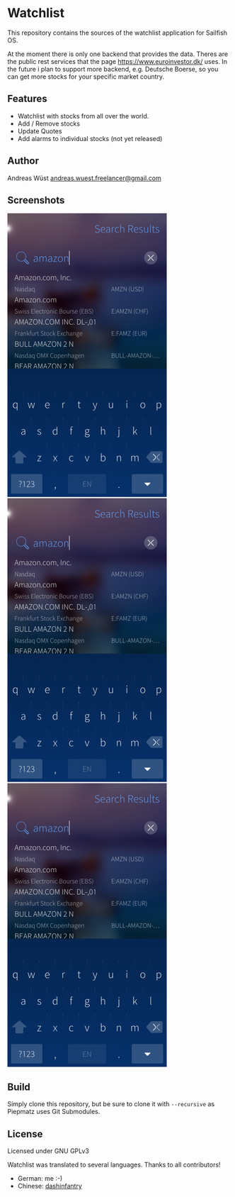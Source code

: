 # Watchlist

This repository contains the sources of the watchlist application for Sailfish OS.

At the moment there is only one backend that provides the data. Theres are the public
rest services that the page https://www.euroinvestor.dk/ uses. In the future i plan
to support more backend, e.g. Deutsche Boerse, so you can get more stocks for your
specific market country.

## Features

- Watchlist with stocks from all over the world.
- Add / Remove stocks
- Update Quotes
- Add alarms to individual stocks (not yet released)


## Author
Andreas Wüst [andreas.wuest.freelancer@gmail.com](mailto:andreas.wuest.freelancer@gmail.com)


## Screenshots

![Stock overview](/screenshots/watchlist1.png?raw=true "Stock overview")
![Stock search](/screenshots/watchlist1.png?raw=true "Stock search")
![Alarm configuration](/screenshots/watchlist1.png?raw=true "Alarm configuration")


## Build
Simply clone this repository, but be sure to clone it with `--recursive` as Piepmatz uses Git Submodules.

## License
Licensed under GNU GPLv3

Watchlist was translated to several languages. Thanks to all contributors!
- German: me :-)
- Chinese: [dashinfantry](https://github.com/dashinfantry)


